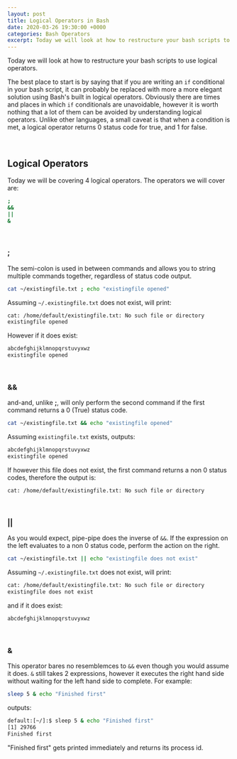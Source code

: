 ```yaml
---
layout: post
title: Logical Operators in Bash
date: 2020-03-26 19:30:00 +0000
categories: Bash Operators
excerpt: Today we will look at how to restructure your bash scripts to use logical operators.
---
```


Today we will look at how to restructure your bash scripts to use logical operators.

The best place to start is by saying that if you are writing an `if` conditional in your bash script, it can probably be replaced with more a more elegant solution using Bash's built in logical operators. Obviously there are times and places in which `if` conditionals are unavoidable, however it is worth nothing that a lot of them can be avoided by understanding logical operators.
Unlike other languages, a small caveat is that when a condition is met, a logical operator returns 0 status code for true, and 1 for false.

<br>

## Logical Operators

Today we will be covering 4 logical operators. The operators we will cover are:

```bash
;
&&
||
&
```

<br>

### __;__

The semi-colon is used in between commands and allows you to string multiple commands together, regardless of status code output.

```bash
cat ~/existingfile.txt ; echo "existingfile opened"
```

Assuming `~/.existingfile.txt` does not exist, will print:

```bash
cat: /home/default/existingfile.txt: No such file or directory
existingfile opened
```

However if it does exist:

```bash
abcdefghijklmnopqrstuvyxwz
existingfile opened
```
<br>

### __&&__

and-and, unlike __;__, will only perform the second command if the first command returns a 0 (True) status code.

```bash
cat ~/existingfile.txt && echo "existingfile opened"
```

Assuming `existingfile.txt` exists, outputs:

```bash
abcdefghijklmnopqrstuvyxwz
existingfile opened
```

If however this file does not exist, the first command returns a non 0 status codes, therefore the output is:

```bash
cat: /home/default/existingfile.txt: No such file or directory
```

<br>

###  __||__

As you would expect, pipe-pipe does the inverse of `&&`. If the expression on the left evaluates to a non 0 status code, perform the action on the right.

```bash
cat ~/existingfile.txt || echo "existingfile does not exist"
```

Assuming `~/.existingfile.txt` does not exist, will print:

```bash
cat: /home/default/existingfile.txt: No such file or directory
existingfile does not exist
```

and if it does exist:

```bash
abcdefghijklmnopqrstuvyxwz
```

<br>

### __&__

This operator bares no resemblemces to `&&` even though you would assume it does. `&` still takes 2 expressions, however it executes the right hand side without waiting for the left hand side to complete. For example:

```bash
sleep 5 & echo "Finished first"
```

outputs:

```bash
default:[~/]:$ sleep 5 & echo "Finished first"
[1] 29766
Finished first
```

"Finished first" gets printed immediately and returns its process id.
